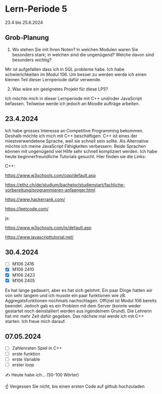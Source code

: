 # Lern-Periode 5

23.4 bis 25.6.2024

## Grob-Planung

1. Wo stehen Sie mit Ihren Noten? In welchen Modulen waren Sie besonders stark; in welchen sind die ungenügend? Welche davon sind besonders wichtig?

Mir ist aufgefallen dass ich in SQL probleme habe. Ich habe schwierichkeiten im Modul 106. Um besser zu werden werde ich einen kleinen Teil dieser Lernperiode dafür verwende.
   
2. Was wäre ein geeignetes Projekt für diese LP5?

Ich möchte mich in dieser Lernperiode mit C++ und/oder JavaScript befassen. Teilweise werde ich jedoch an Moodle aufträge arbeiten.

## 23.4.2024

Ich habe grosses Interesse an Competitive Programming bekommen. Deshalb möchte ich mich mit C++ beschäftigen. C++ ist eines der miestverwendetene Sprache, weil sie schnell sein sollte. Als Alternative möchte ich meine JavaScript Fähigkeiten verbessern. Beide Sprachen können mit ungenügend viel Hilfe sehr schnell kompliziert werden.
Ich habe heute beginnerfreundliche Tutorials gesucht. Hier finden sie die Links:

C++:

https://www.w3schools.com/cpp/default.asp

https://ethz.ch/de/studium/bachelor/studienstart/fachliche-vorbereitung/programmieren-anfaenger.html

https://www.hackerrank.com/

https://leetcode.com/

js:

https://www.w3schools.com/js/default.asp

https://www.javascripttutorial.net/


## 30.4.2024

- [ ] M106 2416
- [x] M106 2410
- [x] M106 2423
- [x] M106 2405

Es hat lange gedauert, aber es hat sich gelohnt. Ein paar Dinge hatten wir von sehr langem und ich musste ein paar funktionen wie zB. Aggregatsfunktionen nochmals nachschlagen. Offiziel ist Modul 106 bereits beendet. Jedoch gab es ein Problem mit dem Server (konnte weder gestartet noch deinstalliert werden aus irgendeinem Grund). Die Lehrerin hat mir mehr Zeit dafür gegeben. Das nächste mal werde ich mit C++ starten. Ich freue mich darauf.

## 07.05.2024

- [ ] Zahlenraten Spiel in C++
- [ ] erste funktion 
- [ ] erste Variable
- [ ] erster loop

✍️ Heute habe ich... (50-100 Wörter)


☝️ Vergessen Sie nicht, bis einen ersten Code auf github hochzuladen
